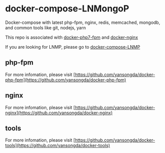 # docker-compose-LNMongoP
Docker-compose with latest php-fpm, nginx, redis, memcached, mongodb, and common tools like git, nodejs, yarn

This repo is associated with [docker-php7-fpm](https://github.com/yansongda/docker-php7-fpm) and [docker-nginx](https://github.com/yansongda/docker-nginx)

If you are looking for LNMP, please go to [docker-compose-LNMP](https://github.com/yansongda/docker-compose-LNMP)

## php-fpm

For more infomation, please visit [https://github.com/yansongda/docker-php-fpm](https://github.com/yansongda/docker-php-fpm)

## nginx

For more infomation, please visit [https://github.com/yansongda/docker-nginx](https://github.com/yansongda/docker-nginx)

## tools

For more infomation, please visit [https://github.com/yansongda/docker-tools](https://github.com/yansongda/docker-tools)